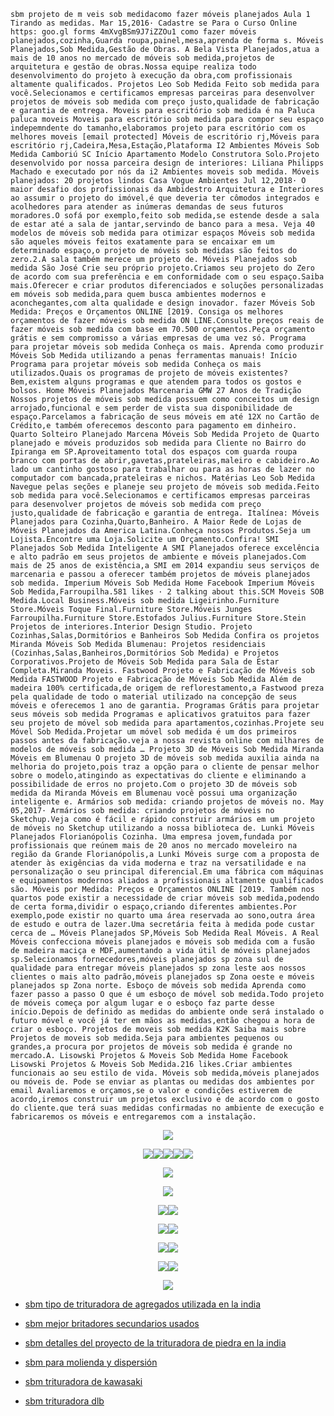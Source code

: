 
```
sbm projeto de m veis sob medidacomo fazer móveis planejados Aula 1 Tirando as medidas. Mar 15,2016· Cadastre se Para o Curso Online https: goo.gl forms 4mXvgBSm9J7iZZOu1 como fazer móveis planejados,cozinha,Guarda roupa,painel,mesa,aprenda de forma s. Móveis Planejados,Sob Medida,Gestão de Obras. A Bela Vista Planejados,atua a mais de 10 anos no mercado de móveis sob medida,projetos de arquitetura e gestão de obras.Nossa equipe realiza todo desenvolvimento do projeto à execução da obra,com profissionais altamente qualificados. Projetos Leo Sob Medida Feito sob medida para você.Selecionamos e certificamos empresas parceiras para desenvolver projetos de móveis sob medida com preço justo,qualidade de fabricação e garantia de entrega. Moveis para escritório sob medida é na Paluca paluca moveis Moveis para escritório sob medida para compor seu espaço indepemndente do tamanho,elaboramos projeto para escritório com os melhores moveis [email protected] Móveis de escritório rj,Móveis para escritório rj,Cadeira,Mesa,Estação,Plataforma I2 Ambientes Móveis Sob Medida Camboriú SC Início Apartamento Modelo Construtora Solo.Projeto desenvolvido por nossa parceira design de interiores: Liliana Philipps Machado e executado por nós da i2 Ambientes moveis sob medida. Móveis planejados: 20 projetos lindos Casa Vogue Ambientes Jul 12,2018· O maior desafio dos profissionais da Ambidestro Arquitetura e Interiores ao assumir o projeto do imóvel,é que deveria ter cômodos integrados e acolhedores para atender as inúmeras demandas de seus futuros moradores.O sofá por exemplo,feito sob medida,se estende desde a sala de estar até a sala de jantar,servindo de banco para a mesa. Veja 40 modelos de móveis sob medida para otimizar espaços Móveis sob medida são aqueles móveis feitos exatamente para se encaixar em um determinado espaço,o projeto de móveis sob medidas são feitos do zero.2.A sala também merece um projeto de. Móveis Planejados sob medida São José Crie seu próprio projeto.Criamos seu projeto do Zero de acordo com sua preferência e em conformidade com o seu espaço.Saiba mais.Oferecer e criar produtos diferenciados e soluções personalizadas em móveis sob medida,para quem busca ambientes modernos e aconchegantes,com alta qualidade e design inovador. fazer Móveis Sob Medida: Preços e Orçamentos ONLINE [2019. Consiga os melhores orçamentos de fazer móveis sob medida ON LINE.Consulte preços reais de fazer móveis sob medida com base em 70.500 orçamentos.Peça orçamento grátis e sem compromisso a várias empresas de uma vez só. Programa para projetar móveis sob medida Conheça os mais. Aprenda como produzir Móveis Sob Medida utilizando a penas ferramentas manuais! Início Programa para projetar móveis sob medida Conheça os mais utilizados.Quais os programas de projeto de móveis existentes? Bem,existem alguns programas e que atendem para todos os gostos e bolsos. Home Móveis Planejados Marcenaria GMW 27 Anos de Tradição Nossos projetos de móveis sob medida possuem como conceitos um design arrojado,funcional e sem perder de vista sua disponibilidade de espaço.Parcelamos a fabricação de seus móveis em até 12X no Cartão de Crédito,e também oferecemos desconto para pagamento em dinheiro. Quarto Solteiro Planejado Marcena Móveis Sob Medida Projeto de Quarto planejado e móveis produzidos sob medida para Cliente no Bairro do Ipiranga em SP.Aproveitamento total dos espaços com guarda roupa branco com portas de abrir,gavetas,prateleiras,maleiro e cabideiro.Ao lado um cantinho gostoso para trabalhar ou para as horas de lazer no computador com bancada,prateleiras e nichos. Matérias Leo Sob Medida Navegue pelas seções e planeje seu projeto de móveis sob medida.Feito sob medida para você.Selecionamos e certificamos empresas parceiras para desenvolver projetos de móveis sob medida com preço justo,qualidade de fabricação e garantia de entrega. Italínea: Móveis Planejados para Cozinha,Quarto,Banheiro. A Maior Rede de Lojas de Móveis Planejados da America Latina.Conheça nossos Produtos.Seja um Lojista.Encontre uma Loja.Solicite um Orçamento.Confira! SMI Planejados Sob Medida Inteligente A SMI Planejados oferece excelência e alto padrão em seus projetos de ambiente e móveis planejados.Com mais de 25 anos de existência,a SMI em 2014 expandiu seus serviços de marcenaria e passou a oferecer também projetos de móveis planejados sob medida. Imperium Móveis Sob Medida Home Facebook Imperium Móveis Sob Medida,Farroupilha.581 likes · 2 talking about this.SCM Moveis SOB Medida.Local Business.Móveis sob medida Ligeirinho.Furniture Store.Móveis Toque Final.Furniture Store.Móveis Junges Farroupilha.Furniture Store.Estofados Julius.Furniture Store.Stein Projetos de interiores.Interior Design Studio. Projeto Cozinhas,Salas,Dormitórios e Banheiros Sob Medida Confira os projetos Miranda Móveis Sob Medida Blumenau: Projetos residenciais (Cozinhas,Salas,Banheiros,Dormitórios Sob Medida) e Projetos Corporativos.Projeto de Móveis Sob Medida para Sala de Estar Completa.Miranda Moveis. Fastwood Projeto e Fabricação de Móveis sob Medida FASTWOOD Projeto e Fabricação de Móveis Sob Medida Além de madeira 100% certificada,de origem de reflorestamento,a Fastwood preza pela qualidade de todo o material utilizado na concepção de seus móveis e oferecemos 1 ano de garantia. Programas Grátis para projetar seus móveis sob medida Programas e aplicativos gratuitos para fazer seu projeto de móvel sob medida para apartamentos,cozinhas.Projete seu Móvel Sob Medida.Projetar um móvel sob medida é um dos primeiros passos antes da fabricação.veja a nossa revista online com milhares de modelos de móveis sob medida … Projeto 3D de Móveis Sob Medida Miranda Móveis em Blumenau O projeto 3D de móveis sob medida auxilia ainda na melhoria do projeto,pois traz a opção para o cliente de pensar melhor sobre o modelo,atingindo as expectativas do cliente e eliminando a possibilidade de erros no projeto.Com o projeto 3D de móveis sob medida da Miranda Móveis em Blumenau você possui uma organização inteligente e. Armários sob medida: criando projetos de móveis no. May 05,2017· Armários sob medida: criando projetos de móveis no Sketchup.Veja como é fácil e rápido construir armários em um projeto de móveis no Sketchup utilizando a nossa biblioteca de. Lunki Móveis Planejados Florianópolis Cozinha. Uma empresa jovem,fundada por profissionais que reúnem mais de 20 anos no mercado moveleiro na região da Grande Florianópolis,a Lunki Móveis surge com a proposta de atender às exigências da vida moderna e traz na versatilidade e na personalização o seu principal diferencial.Em uma fábrica com máquinas e equipamentos modernos aliados a profissionais altamente qualificados são. Móveis por Medida: Preços e Orçamentos ONLINE [2019. Também nos quartos pode existir a necessidade de criar móveis sob medida,podendo de certa forma,dividir o espaço,criando diferentes ambientes.Por exemplo,pode existir no quarto uma área reservada ao sono,outra área de estudo e outra de lazer.Uma secretária feita à medida pode custar cerca de … Móveis Planejados SP,Móveis Sob Medida Real Móveis. A Real Móveis confecciona móveis planejados e móveis sob medida com a fusão de madeira maciça e MDF,aumentando a vida útil de móveis planejados sp.Selecionamos fornecedores,móveis planejados sp zona sul de qualidade para entregar móveis planejados sp zona leste aos nossos clientes o mais alto padrão,móveis planejados sp Zona oeste e móveis planejados sp Zona norte. Esboço de móveis sob medida Aprenda como fazer passo a passo O que é um esboço de móvel sob medida.Todo projeto de móveis começa por algum lugar e o esboço faz parte desse início.Depois de definido as medidas do ambiente onde será instalado o futuro móvel e você já ter em mãos as medidas,então chegou a hora de criar o esboço. Projetos de moveis sob medida K2K Saiba mais sobre Projetos de moveis sob medida.Seja para ambientes pequenos ou grandes,a procura por projetos de móveis sob medida é grande no mercado.A. Lisowski Projetos & Moveis Sob Medida Home Facebook Lisowski Projetos & Moveis Sob Medida.216 likes.Criar ambientes funcionais ao seu estilo de vida. Móveis sob medida,móveis planejados ou móveis de. Pode se enviar as plantas ou medidas dos ambientes por email Avaliaremos e orçamos,se o valor e condições estiverem de acordo,iremos construir um projetos exclusivo e de acordo com o gosto do cliente.que terá suas medidas confirmadas no ambiente de execução e fabricaremos os móveis e entregaremos com a instalação. 
```

<div align="center">

<a href="https://es-crusher.shibang-china.com/github&k=sbm+projeto+de+m+veis+sob+medida"><img src="https://static.shibang-china.com/es/crusher/logo.jpg"></a>

<a href="https://es-crusher.shibang-china.com/github&k=sbm+projeto+de+m+veis+sob+medida"><img src="https://static.shibang-china.com/es/crusher/index.jpg"></a><a href="https://es-crusher.shibang-china.com/material.htmlgithub&k=sbm+projeto+de+m+veis+sob+medida"><img src="https://static.shibang-china.com/es/crusher/material.jpg"></a><a href="https://es-crusher.shibang-china.com/application.htmlgithub&k=sbm+projeto+de+m+veis+sob+medida"><img src="https://static.shibang-china.com/es/crusher/application.jpg"></a><a href="https://es-crusher.shibang-china.com/aboutus.htmlgithub&k=sbm+projeto+de+m+veis+sob+medida"><img src="https://static.shibang-china.com/es/crusher/aboutus.jpg"></a><a href="https://es-crusher.shibang-china.com/contact.htmlgithub&k=sbm+projeto+de+m+veis+sob+medida"><img src="https://static.shibang-china.com/es/crusher/contact.jpg"></a>

<a href="https://es-crusher.shibang-china.com/github&k=sbm+projeto+de+m+veis+sob+medida"><img src="https://static.shibang-china.com/es/crusher/banner.jpg"></a>

<a href="https://swt.shibang-china.com/github&k=sbm+projeto+de+m+veis+sob+medida"><img src="https://static.shibang-china.com/es/crusher/text.jpg"></a>

<a href="https://swt.shibang-china.com/github&k=sbm+projeto+de+m+veis+sob+medida"><img src="https://static.shibang-china.com/es/crusher/chat.jpg"></a><a href="https://es-crusher.shibang-china.com/contact.htmlgithub&k=sbm+projeto+de+m+veis+sob+medida"><img src="https://static.shibang-china.com/es/crusher/message.jpg"></a>

<a href="https://es-crusher.shibang-china.com/products/pe.htmlgithub&k=sbm+projeto+de+m+veis+sob+medida"><img src="https://static.shibang-china.com/es/crusher/pe.jpg"></a><a href="https://es-crusher.shibang-china.com/products/pf.htmlgithub&k=sbm+projeto+de+m+veis+sob+medida"><img src="https://static.shibang-china.com/es/crusher/pf.jpg"></a>

<a href="https://es-crusher.shibang-china.com/products/hpt.htmlgithub&k=sbm+projeto+de+m+veis+sob+medida"><img src="https://static.shibang-china.com/es/crusher/hpt.jpg"></a><a href="https://es-crusher.shibang-china.com/products/vsi.htmlgithub&k=sbm+projeto+de+m+veis+sob+medida"><img src="https://static.shibang-china.com/es/crusher/vsi.jpg"></a>

<a href="https://es-crusher.shibang-china.com/products/klv.htmlgithub&k=sbm+projeto+de+m+veis+sob+medida"><img src="https://static.shibang-china.com/es/crusher/klv.jpg"></a><a href="https://es-crusher.shibang-china.com/products/portable.htmlgithub&k=sbm+projeto+de+m+veis+sob+medida"><img src="https://static.shibang-china.com/es/crusher/portable.jpg"></a>

<a href="https://swt.shibang-china.com/github&k=sbm+projeto+de+m+veis+sob+medida"><img src="https://static.shibang-china.com/es/crusher/case.jpg"></a>

</div>


* [sbm tipo de trituradora de agregados utilizada en la india](sbm%20tipo%20de%20trituradora%20de%20agregados%20utilizada%20en%20la%20india.md)

* [sbm mejor britadores secundarios usados](sbm%20mejor%20britadores%20secundarios%20usados.md)

* [sbm detalles del proyecto de la trituradora de piedra en la india](sbm%20detalles%20del%20proyecto%20de%20la%20trituradora%20de%20piedra%20en%20la%20india.md)

* [sbm para molienda y dispersión](sbm%20para%20molienda%20y%20dispersi%C3%B3n.md)

* [sbm trituradora de kawasaki](sbm%20trituradora%20de%20kawasaki.md)

* [sbm trituradora dlb](sbm%20trituradora%20dlb.md)